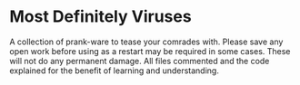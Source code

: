 # Most Definitely Viruses

A collection of prank-ware to tease your comrades with. Please save any open work before using as a restart may be required in some cases. These will not do any permanent damage.
All files commented and the code explained for the benefit of learning and understanding.
                                                                                     
